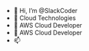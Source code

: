- 👋 Hi, I’m @SlackCoder
- 👀 Cloud Technologies
- 🌱 AWS Cloud Developer
- 💞️ AWS Cloud Developer
- 📫 

<!---
SlackCoder/SlackCoder is a ✨ special ✨ repository because its `README.md` (this file) appears on your GitHub profile.
You can click the Preview link to take a look at your changes.
--->
